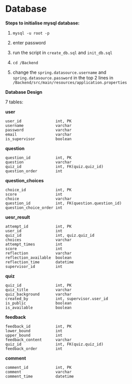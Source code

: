 # Database
**Steps to initialise mysql database:**

1. `mysql -u root -p`

2. enter password

3. run the script in `create_db.sql`  and `init_db.sql`
4. `cd /Backend`
5. change the `spring.datasource.username` and `spring.datasource.password` in the top 2 lines in `/Backend/src/main/resources/application.properties`



**Database Design**

7 tables:

**user**

```
user_id               int, PK 
username              varchar
password              varchar
email                 varchar
is_supervisor         boolean
```

**question** 

```
question_id           int, PK
question              varchar
quiz_id               int, FK(quiz.quiz_id)
question_order        int
```

**question_choices** 

```
choice_id             int, PK 
score                 int
choice                varchar
question_id           int, FK(question.question_id)
question_choice_order int
```

**uesr_result**

```
attempt_id            int, PK 
user_id               int
quiz_id               int, quiz.quiz_id
choices               varchar
attempt_times         int
score                 int
reflection            varchar
reflection_available  boolean
reflection_time       datetime
supervisor_id         int
```

**quiz** 

```
quiz_id               int, PK 
quiz_title            varchar
quiz_background       varchar
created_by            int, supervisor.user_id
is_public             boolean
is_available          boolean
```

**feedback**

```
feedback_id           int, PK 
lower_bound           int
upper_bound           int
feedback_content      varchar
quiz_id               int, FK(quiz.quiz_id)
feedback_order        int
```

**comment** 

```
comment_id            int, PK 
comment               varchar
comment_time          datetime
```







